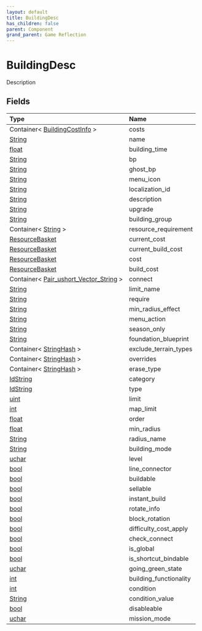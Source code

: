 ```yaml
---
layout: default
title: BuildingDesc
has_children: false
parent: Component
grand_parent: Game Reflection
---
```

# BuildingDesc
Description 

## Fields

| Type | Name |
|:----------|:--------------|
| Container< [BuildingCostInfo](/riftbreaker-wiki/docs/game-reflection/classes/building_cost_info/) > | costs |
| [String](/riftbreaker-wiki/docs/game-reflection/components/string/) | name |
| [float](/riftbreaker-wiki/docs/game-reflection/components/float/) | building_time |
| [String](/riftbreaker-wiki/docs/game-reflection/components/string/) | bp |
| [String](/riftbreaker-wiki/docs/game-reflection/components/string/) | ghost_bp |
| [String](/riftbreaker-wiki/docs/game-reflection/components/string/) | menu_icon |
| [String](/riftbreaker-wiki/docs/game-reflection/components/string/) | localization_id |
| [String](/riftbreaker-wiki/docs/game-reflection/components/string/) | description |
| [String](/riftbreaker-wiki/docs/game-reflection/components/string/) | upgrade |
| [String](/riftbreaker-wiki/docs/game-reflection/components/string/) | building_group |
| Container< [String](/riftbreaker-wiki/docs/game-reflection/components/string/) > | resource_requirement |
| [ResourceBasket](/riftbreaker-wiki/docs/game-reflection/classes/resource_basket/) | current_cost |
| [ResourceBasket](/riftbreaker-wiki/docs/game-reflection/classes/resource_basket/) | current_build_cost |
| [ResourceBasket](/riftbreaker-wiki/docs/game-reflection/classes/resource_basket/) | cost |
| [ResourceBasket](/riftbreaker-wiki/docs/game-reflection/classes/resource_basket/) | build_cost |
| Container< [Pair_ushort_Vector_String](/riftbreaker-wiki/docs/game-reflection/classes/pair_ushort__vector__string/) > | connect |
| [String](/riftbreaker-wiki/docs/game-reflection/components/string/) | limit_name |
| [String](/riftbreaker-wiki/docs/game-reflection/components/string/) | require |
| [String](/riftbreaker-wiki/docs/game-reflection/components/string/) | min_radius_effect |
| [String](/riftbreaker-wiki/docs/game-reflection/components/string/) | menu_action |
| [String](/riftbreaker-wiki/docs/game-reflection/components/string/) | season_only |
| [String](/riftbreaker-wiki/docs/game-reflection/components/string/) | foundation_blueprint |
| Container< [StringHash](/riftbreaker-wiki/docs/game-reflection/classes/string_hash/) > | exclude_terrain_types |
| Container< [StringHash](/riftbreaker-wiki/docs/game-reflection/classes/string_hash/) > | overrides |
| Container< [StringHash](/riftbreaker-wiki/docs/game-reflection/classes/string_hash/) > | erase_type |
| [IdString](/riftbreaker-wiki/docs/game-reflection/components/id_string/) | category |
| [IdString](/riftbreaker-wiki/docs/game-reflection/components/id_string/) | type |
| [uint](/riftbreaker-wiki/docs/game-reflection/components/uint/) | limit |
| [int](/riftbreaker-wiki/docs/game-reflection/enums/int/) | map_limit |
| [float](/riftbreaker-wiki/docs/game-reflection/components/float/) | order |
| [float](/riftbreaker-wiki/docs/game-reflection/components/float/) | min_radius |
| [String](/riftbreaker-wiki/docs/game-reflection/components/string/) | radius_name |
| [String](/riftbreaker-wiki/docs/game-reflection/components/string/) | building_mode |
| [uchar](/riftbreaker-wiki/docs/game-reflection/enums/uchar/) | level |
| [bool](/riftbreaker-wiki/docs/game-reflection/components/bool/) | line_connector |
| [bool](/riftbreaker-wiki/docs/game-reflection/components/bool/) | buildable |
| [bool](/riftbreaker-wiki/docs/game-reflection/components/bool/) | sellable |
| [bool](/riftbreaker-wiki/docs/game-reflection/components/bool/) | instant_build |
| [bool](/riftbreaker-wiki/docs/game-reflection/components/bool/) | rotate_info |
| [bool](/riftbreaker-wiki/docs/game-reflection/components/bool/) | block_rotation |
| [bool](/riftbreaker-wiki/docs/game-reflection/components/bool/) | difficulty_cost_apply |
| [bool](/riftbreaker-wiki/docs/game-reflection/components/bool/) | check_connect |
| [bool](/riftbreaker-wiki/docs/game-reflection/components/bool/) | is_global |
| [bool](/riftbreaker-wiki/docs/game-reflection/components/bool/) | is_shortcut_bindable |
| [uchar](/riftbreaker-wiki/docs/game-reflection/enums/uchar/) | going_green_state |
| [int](/riftbreaker-wiki/docs/game-reflection/enums/int/) | building_functionality |
| [int](/riftbreaker-wiki/docs/game-reflection/enums/int/) | condition |
| [String](/riftbreaker-wiki/docs/game-reflection/components/string/) | condition_value |
| [bool](/riftbreaker-wiki/docs/game-reflection/components/bool/) | disableable |
| [uchar](/riftbreaker-wiki/docs/game-reflection/enums/uchar/) | mission_mode |

